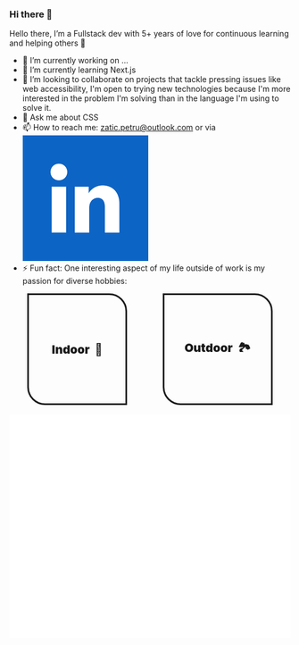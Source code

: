 <link rel="stylesheet" href="https://fonts.googleapis.com/css2?family=Tilt+Neon"></link>
<link rel="stylesheet" href="./css/main.css"></link>

<style>
.hobby-grid {
  display: grid;
  grid-template-areas: "indoor outdoor";
  grid-template-rows: repeat(auto-fit, minmax(200px, 1fr));
  gap: 4rem;
  margin-inline: 2rem;
}

.hobby-grid > div {
  border: 0.2rem solid;
  border-radius: 0 2rem;
  padding: 1rem;
  transition: opacity 300ms;
  display: flex;
  justify-content: center;
  align-items: center
}

.indoor {
  grid-area: indoor;
}

.outdoor {
  grid-area: outdoor;
}

.label {
  font-weight: 900;
  font-size: 1.3rem;
  word-spacing: 5px;
  opacity: 1;
  z-index: 1;
}

.description {
  opacity: 0;
}

.label:hover {
  opacity: 0;
}

.label:hover + .description {
  opacity: 1;
}
</style>



### Hi there 👋

Hello there, I’m a Fullstack dev with 5+ years of love for continuous learning and
helping others 🎉

- 🔭 I’m currently working on ...
- 🌱 I’m currently learning Next.js
- 👯 I’m looking to collaborate on projects that tackle pressing issues like web accessibility, I'm open to trying new technologies because I'm more interested in the problem I'm solving than in the language I'm using to solve it.
- 💬 Ask me about CSS
- 📫 How to reach me: zatic.petru@outlook.com or via <a href="https://www.linkedin.com/in/petru-zatic/"><img src="image/README/1697010812374.png" alt="LinkedIn" class="inline-logo"></a>
- ⚡ Fun fact: One interesting aspect of my life outside of work is my passion for diverse hobbies:

<div class="hobby-grid">
  <div class="indoor label">
    Indoor 🏡
  </div>
  <div class="indoor description">At home, I'm an board game enthusiast 🎲, with a growing collection of them.</div>
  <div class="outdoor label">Outdoor 🏞</div>
<div class="outdoor description">When I'm on vacation, my wife and I seek adventure in the great outdoors, whether it's hiking up mountains 🌄 or swimming to nearby islands 🏊‍♀️.</div>
</div>

<!--
**zaticpetru/zaticpetru** is a ✨ _special_ ✨ repository because its `README.md` (this file) appears on your GitHub profile.
Here are some ideas to get you started:

- 🔭 I’m currently working on ...
- 🌱 I’m currently learning ...
- 👯 I’m looking to collaborate on ...
- 🤔 I’m looking for help with ...
- 💬 Ask me about ...
- 📫 How to reach me: ...
- 😄 Pronouns: ...
- ⚡ Fun fact: ...
-->

<div align="center">
	<br>
	<a href="https://github.com/sindresorhus/css-in-readme-like-wat/blame/main/header.svg">
		<img src="header.svg" width="800" height="400" alt="Click to see the source">
	</a>
	<br>
</div>



<br>
<br>
<br>
<br>
<br>
<br>
